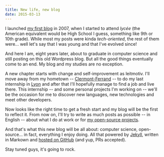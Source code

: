```yaml
---
title: New life, new blog
date: 2015-03-13
---
```


I launched [my first blog](http://archives.kevingomez.fr) in 2007, when I
started to attend *lycée* (the American equivalent would be High School I guess,
something like 9th or 10th grade). While most my posts were kinda
*tech-oriented*, the rest of them were... well let's say that I was young and
that I've evolved since!

<!--more-->

And here I am, eight years later, about to graduate in computer science and still
posting on this old Wordpress blog. But all the good things eventually come to
an end. My blog and my studies are no exception.

A new chapter starts with change and self-improvement as leitmotiv. I'll move
away from my hometown -- [Clermont-Ferrand](http://en.wikipedia.org/wiki/Clermont-Ferrand) --
to do my last internship in [Lyon](http://en.wikipedia.org/wiki/Lyon) and after
that I'll hopefully manage to find a job and live there. This internship -- and
some personal projects I'm working on -- we'll be the occasion for me to
discover new languages, new technologies and meet other developers.

Now looks like the right time to get a fresh start and my blog will be the first
to reflect it.
From now on, I'll try to write as much posts as possible -- in English -- about
what I do at work or for [my open-source projects](https://github.com/K-Phoen).

And that's what this new blog will be all about: computer science, open-source...
in fact, everything I enjoy doing.
All that powered by [Jekyll](https://github.com/jekyll/jekyll), written in
Markown and [hosted on GitHub](https://github.com/K-Phoen/k-phoen.github.io)
(and yup, PRs accepted).

Stay tuned guys, it's going to rock.
